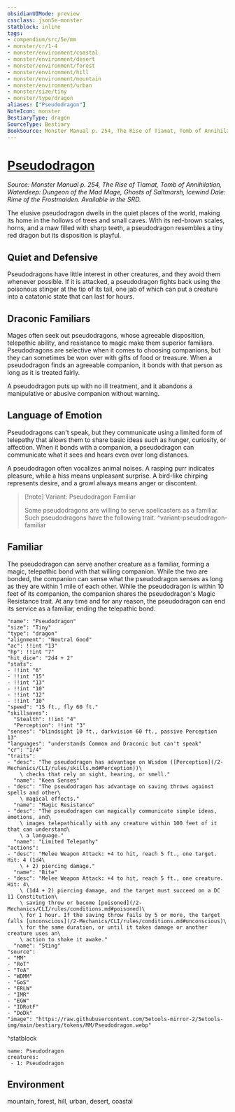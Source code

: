 ```yaml
---
obsidianUIMode: preview
cssclass: json5e-monster
statblock: inline
tags:
- compendium/src/5e/mm
- monster/cr/1-4
- monster/environment/coastal
- monster/environment/desert
- monster/environment/forest
- monster/environment/hill
- monster/environment/mountain
- monster/environment/urban
- monster/size/tiny
- monster/type/dragon
aliases: ["Pseudodragon"]
NoteIcon: monster
BestiaryType: dragon
SourceType: Bestiary
BookSource: Monster Manual p. 254, The Rise of Tiamat, Tomb of Annihilation, Waterdeep: Dungeon of the Mad Mage, Ghosts of Saltmarsh, Icewind Dale: Rime of the Frostmaiden. Available in the SRD.
---
```

# [Pseudodragon](2-Mechanics\CLI\bestiary\dragon/pseudodragon.md)
*Source: Monster Manual p. 254, The Rise of Tiamat, Tomb of Annihilation, Waterdeep: Dungeon of the Mad Mage, Ghosts of Saltmarsh, Icewind Dale: Rime of the Frostmaiden. Available in the SRD.*  

The elusive pseudodragon dwells in the quiet places of the world, making its home in the hollows of trees and small caves. With its red-brown scales, horns, and a maw filled with sharp teeth, a pseudodragon resembles a tiny red dragon but its disposition is playful.

## Quiet and Defensive

Pseudodragons have little interest in other creatures, and they avoid them whenever possible. If it is attacked, a pseudodragon fights back using the poisonous stinger at the tip of its tail, one jab of which can put a creature into a catatonic state that can last for hours.

## Draconic Familiars

Mages often seek out pseudodragons, whose agreeable disposition, telepathic ability, and resistance to magic make them superior familiars. Pseudodragons are selective when it comes to choosing companions, but they can sometimes be won over with gifts of food or treasure. When a pseudodragon finds an agreeable companion, it bonds with that person as long as it is treated fairly.

A pseudodragon puts up with no ill treatment, and it abandons a manipulative or abusive companion without warning.

## Language of Emotion

Pseudodragons can't speak, but they communicate using a limited form of telepathy that allows them to share basic ideas such as hunger, curiosity, or affection. When it bonds with a companion, a pseudodragon can communicate what it sees and hears even over long distances.

A pseudodragon often vocalizes animal noises. A rasping purr indicates pleasure, while a hiss means unpleasant surprise. A bird-like chirping represents desire, and a growl always means anger or discontent.

> [!note] Variant: Pseudodragon Familiar
> 
> Some pseudodragons are willing to serve spellcasters as a familiar. Such pseudodragons have the following trait.
^variant-pseudodragon-familiar

## Familiar

The pseudodragon can serve another creature as a familiar, forming a magic, telepathic bond with that willing companion. While the two are bonded, the companion can sense what the pseudodragon senses as long as they are within 1 mile of each other. While the pseudodragon is within 10 feet of its companion, the companion shares the pseudodragon's Magic Resistance trait. At any time and for any reason, the pseudodragon can end its service as a familiar, ending the telepathic bond.

```statblock
"name": "Pseudodragon"
"size": "Tiny"
"type": "dragon"
"alignment": "Neutral Good"
"ac": !!int "13"
"hp": !!int "7"
"hit_dice": "2d4 + 2"
"stats":
- !!int "6"
- !!int "15"
- !!int "13"
- !!int "10"
- !!int "12"
- !!int "10"
"speed": "15 ft., fly 60 ft."
"skillsaves":
  "Stealth": !!int "4"
  "Perception": !!int "3"
"senses": "blindsight 10 ft., darkvision 60 ft., passive Perception 13"
"languages": "understands Common and Draconic but can't speak"
"cr": "1/4"
"traits":
- "desc": "The pseudodragon has advantage on Wisdom ([Perception](/2-Mechanics/CLI/rules/skills.md#Perception))\
    \ checks that rely on sight, hearing, or smell."
  "name": "Keen Senses"
- "desc": "The pseudodragon has advantage on saving throws against spells and other\
    \ magical effects."
  "name": "Magic Resistance"
- "desc": "The pseudodragon can magically communicate simple ideas, emotions, and\
    \ images telepathically with any creature within 100 feet of it that can understand\
    \ a language."
  "name": "Limited Telepathy"
"actions":
- "desc": "Melee Weapon Attack: +4 to hit, reach 5 ft., one target. Hit: 4 (1d4\
    \ + 2) piercing damage."
  "name": "Bite"
- "desc": "Melee Weapon Attack: +4 to hit, reach 5 ft., one creature. Hit: 4\
    \ (1d4 + 2) piercing damage, and the target must succeed on a DC 11 Constitution\
    \ saving throw or become [poisoned](/2-Mechanics/CLI/rules/conditions.md#poisoned)\
    \ for 1 hour. If the saving throw fails by 5 or more, the target falls [unconscious](/2-Mechanics/CLI/rules/conditions.md#unconscious)\
    \ for the same duration, or until it takes damage or another creature uses an\
    \ action to shake it awake."
  "name": "Sting"
"source":
- "MM"
- "RoT"
- "ToA"
- "WDMM"
- "GoS"
- "ERLW"
- "IMR"
- "EGW"
- "IDRotF"
- "DoDk"
"image": "https://raw.githubusercontent.com/5etools-mirror-2/5etools-img/main/bestiary/tokens/MM/Pseudodragon.webp"
```
^statblock

```encounter-table
name: Pseudodragon
creatures:
 - 1: Pseudodragon
```

## Environment

mountain, forest, hill, urban, desert, coastal